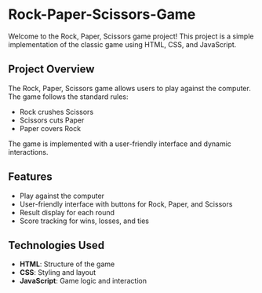 # Rock-Paper-Scissors-Game

Welcome to the Rock, Paper, Scissors game project! This project is a simple implementation of the classic game using HTML, CSS, and JavaScript.

## Project Overview

The Rock, Paper, Scissors game allows users to play against the computer. The game follows the standard rules:

- Rock crushes Scissors
- Scissors cuts Paper
- Paper covers Rock

The game is implemented with a user-friendly interface and dynamic interactions.

## Features

- Play against the computer
- User-friendly interface with buttons for Rock, Paper, and Scissors
- Result display for each round
- Score tracking for wins, losses, and ties

## Technologies Used

- **HTML**: Structure of the game
- **CSS**: Styling and layout
- **JavaScript**: Game logic and interaction



